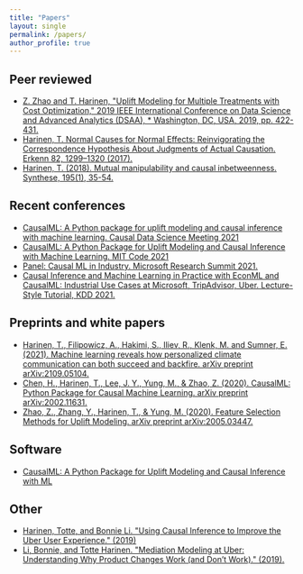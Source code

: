 ```yaml
---
title: "Papers"
layout: single
permalink: /papers/
author_profile: true
---
```


## Peer reviewed
* [Z. Zhao and T. Harinen, "Uplift Modeling for Multiple Treatments with Cost Optimization," 2019 IEEE International Conference on Data Science and Advanced Analytics (DSAA), * Washington, DC, USA, 2019, pp. 422-431.](https://ieeexplore.ieee.org/abstract/document/8964199)
* [Harinen, T. Normal Causes for Normal Effects: Reinvigorating the Correspondence Hypothesis About Judgments of Actual Causation. Erkenn 82, 1299–1320 (2017).](https://link.springer.com/article/10.1007/s10670-017-9876-4)
* [Harinen, T. (2018). Mutual manipulability and causal inbetweenness. Synthese, 195(1), 35-54.](https://link.springer.com/article/10.1007/s11229-014-0564-5)

## Recent conferences
* [CausalML: A Python package for uplift modeling and causal inference with machine learning. Causal Data Science Meeting 2021](https://www.causalscience.org/meeting/program/day-2/)
* [CausalML: A Python Package for Uplift Modeling and Causal Inference with Machine Learning. MIT Code 2021](https://ide.mit.edu/wp-content/uploads/2021/05/CODE@MIT-2021-Poster-Presentations-Days-1-and-2.pdf?x20971)
* [Panel: Causal ML in Industry. Microsoft Research Summit 2021.](https://www.microsoft.com/en-us/research/video/panel-causal-ml-in-industry/)
* [Causal Inference and Machine Learning in Practice with EconML and CausalML: Industrial Use Cases at Microsoft, TripAdvisor, Uber. Lecture-Style Tutorial, KDD 2021.](https://causal-machine-learning.github.io/kdd2021-tutorial/)

## Preprints and white papers
* [Harinen, T., Filipowicz, A., Hakimi, S., Iliev, R., Klenk, M. and Sumner, E. (2021). Machine learning reveals how personalized climate communication can both succeed and backfire. arXiv preprint arXiv:2109.05104.](https://arxiv.org/pdf/2109.05104.pdf)
* [Chen, H., Harinen, T., Lee, J. Y., Yung, M., & Zhao, Z. (2020). CausalML: Python Package for Causal Machine Learning. arXiv preprint arXiv:2002.11631.](https://arxiv.org/abs/2002.11631)
* [Zhao, Z., Zhang, Y., Harinen, T., & Yung, M. (2020). Feature Selection Methods for Uplift Modeling. arXiv preprint arXiv:2005.03447.](https://arxiv.org/pdf/2005.03447.pdf)

## Software
* [CausalML: A Python Package for Uplift Modeling and Causal Inference with ML](https://github.com/uber/causalml)

## Other
* [Harinen, Totte, and Bonnie Li. "Using Causal Inference to Improve the Uber User Experience." (2019)](https://eng.uber.com/causal-inference-at-uber/)
* [Li, Bonnie, and Totte Harinen. "Mediation Modeling at Uber: Understanding Why Product Changes Work (and Don’t Work)." (2019).](https://eng.uber.com/mediation-modeling/)